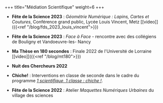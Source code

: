+++
title="Médiation Scientifique"
weight=6
+++

- **Fête de la Science 2023** : _Géométrie Numérique : Lapins, Cartes et Coutures_, Conférence grand public, Lycée Louis Vincent, Metz [[video]]({{<ref "/blog/fds_2023_louis_vincent">}})

- **Fête de la Science 2023** : _Face à Face_ - rencontre avec des collégiens de Bouligny et Vandoeuvre-les- Nancy  

- **Ma Thèse en 180 secondes** : Finale 2022 de l'Université de Lorraine [[video]]({{<ref "/blog/mt180">}})  

- **Nuit des Chercheurs 2022**

- **Chiche!** : Interventions en classe de seconde dans le cadre du programme [_1 scientifique, 1 classe : chiche !_](https://chiche-snt.fr/1-scientifique/).   

- **Fête de la Science 2022** : Atelier _Maquettes Numériques Urbaines_ du village des sciences